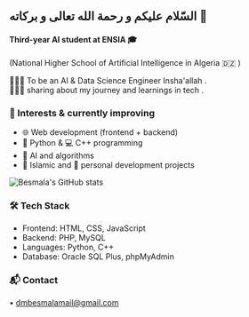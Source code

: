 ## السّلام عليكم و رحمة الله تعالى و بركاته 🤍

#### Third-year AI student at ENSIA 🎓 </br>
(National Higher School of Artificial Intelligence in Algeria 🇩🇿 ) </br>

👩🏻‍🎓 To be an AI & Data Science Engineer Insha'allah . </br>
👩🏻‍💻 sharing about my journey and learnings in tech .</br>

### 🧠 Interests & currently improving
- 🌐 Web development (frontend + backend)  
- 🐍 Python & 💻 C++ programming  
- 🧩 AI and algorithms  
- 🕌 Islamic and 📔 personal development projects


![Besmala's GitHub stats](https://github-readme-stats.vercel.app/api?username=besmala-codes&show_icons=true&theme=radical)


### 🛠️ Tech Stack
- Frontend: HTML, CSS, JavaScript  
- Backend: PHP, MySQL  
- Languages: Python, C++  
- Database: Oracle SQL Plus, phpMyAdmin


### 📬 Contact
• dmbesmalamail@gmail.com
